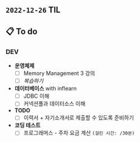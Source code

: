 ## `2022-12-26` TIL

## 📋 To do

### DEV

+ **운영체제**
  + [ ] Memory Management 3 강의
  + [ ] _복습하기_

+ **데이터베이스** with inflearn
  + [ ] JDBC 이해
  + [ ] 커넥션풀과 데이터소스 이해

+ **TODO**
  + [ ] 이력서 + 자기소개서로 제출할 수 있도록 준비하기

+ **코딩 테스트**
  + [ ] 프로그래머스 - 주차 요금 계산 `(걸린 시간: /30분)`